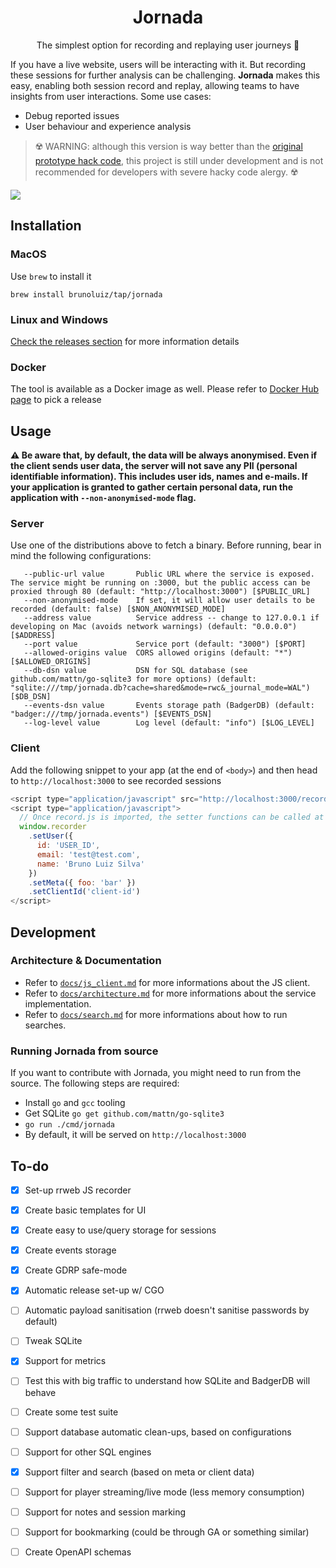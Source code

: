 <h1 align="center">
  Jornada
</h1>

<p align="center">
  The simplest option for recording and replaying user journeys 🎯
</p>

If you have a live website, users will be interacting with it. But recording these sessions for further analysis can be challenging.
**Jornada** makes this easy, enabling both session record and replay, allowing teams to have insights from user interactions. Some use cases:

- Debug reported issues
- User behaviour and experience analysis

> ☢️ WARNING: although this version is way better than the [original prototype hack code][1], this project is still under development and
> is not recommended for developers with severe hacky code alergy. ☢️

![](./docs/demo.gif)


## Installation

### MacOS

Use `brew` to install it

```
brew install brunoluiz/tap/jornada
```

### Linux and Windows

[Check the releases section](https://github.com/brunoluiz/jornada/releases) for more information details 

### Docker

The tool is available as a Docker image as well. Please refer to [Docker Hub page](https://hub.docker.com/r/brunoluiz/jornada/tags) to pick a release

## Usage

**⚠️ Be aware that, by default, the data will be always anonymised. Even if the client sends user data, the server will not save any PII (personal 
identifiable information). This includes user ids, names and e-mails. If your application is granted to gather certain personal data, 
run the application with `--non-anonymised-mode` flag.**

### Server

Use one of the distributions above to fetch a binary. Before running, bear in mind the following configurations:

```
   --public-url value       Public URL where the service is exposed. The service might be running on :3000, but the public access can be proxied through 80 (default: "http://localhost:3000") [$PUBLIC_URL]
   --non-anonymised-mode    If set, it will allow user details to be recorded (default: false) [$NON_ANONYMISED_MODE]
   --address value          Service address -- change to 127.0.0.1 if developing on Mac (avoids network warnings) (default: "0.0.0.0") [$ADDRESS]
   --port value             Service port (default: "3000") [$PORT]
   --allowed-origins value  CORS allowed origins (default: "*") [$ALLOWED_ORIGINS]
   --db-dsn value           DSN for SQL database (see github.com/mattn/go-sqlite3 for more options) (default: "sqlite:///tmp/jornada.db?cache=shared&mode=rwc&_journal_mode=WAL") [$DB_DSN]
   --events-dsn value       Events storage path (BadgerDB) (default: "badger:///tmp/jornada.events") [$EVENTS_DSN]
   --log-level value        Log level (default: "info") [$LOG_LEVEL]
```

### Client

Add the following snippet to your app (at the end of `<body>`) and then head to `http://localhost:3000` to see recorded sessions

```js
<script type="application/javascript" src="http://localhost:3000/record.js" ></script>
<script type="application/javascript">
  // Once record.js is imported, the setter functions can be called at any point in your application
  window.recorder
    .setUser({
      id: 'USER_ID',
      email: 'test@test.com',
      name: 'Bruno Luiz Silva'
    })
    .setMeta({ foo: 'bar' })
    .setClientId('client-id')
</script>
```

## Development

### Architecture & Documentation

- Refer to [`docs/js_client.md`](./docs/js_client.md) for more informations about the JS client.
- Refer to [`docs/architecture.md`](./docs/architecture.md) for more informations about the service implementation.
- Refer to [`docs/search.md`](./docs/search.md) for more informations about how to run searches.

### Running Jornada from source

If you want to contribute with Jornada, you might need to run from the source. The following steps are required:

- Install `go` and `gcc` tooling
- Get SQLite `go get github.com/mattn/go-sqlite3`
- `go run ./cmd/jornada`
- By default, it will be served on `http://localhost:3000`

## To-do

- [x] Set-up rrweb JS recorder
- [x] Create basic templates for UI
- [x] Create easy to use/query storage for sessions
- [x] Create events storage
- [x] Create GDRP safe-mode
- [x] Automatic release set-up w/ CGO
- [ ] Automatic payload sanitisation (rrweb doesn't sanitise passwords by default)
- [ ] Tweak SQLite
- [x] Support for metrics
- [ ] Test this with big traffic to understand how SQLite and BadgerDB will behave
- [ ] Create some test suite
- [ ] Support database automatic clean-ups, based on configurations
- [ ] Support for other SQL engines
- [x] Support filter and search (based on meta or client data)
- [ ] Support for player streaming/live mode (less memory consumption)
- [ ] Support for notes and session marking
- [ ] Support for bookmarking (could be through GA or something similar)
- [ ] Create OpenAPI schemas


[1]: https://gist.github.com/brunoluiz/96f111071f3a483ced13f57514707595
